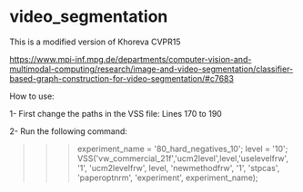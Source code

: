 # video_segmentation
This is a modified version of Khoreva CVPR15

https://www.mpi-inf.mpg.de/departments/computer-vision-and-multimodal-computing/research/image-and-video-segmentation/classifier-based-graph-construction-for-video-segmentation/#c7683


How to use:

1- First change the paths in the VSS file:
Lines 170 to 190

2- Run the following command:
>>> experiment_name = '80_hard_negatives_10'; level = '10'; VSS('vw_commercial_21f','ucm2level',level,'uselevelfrw', '1', 'ucm2levelfrw', level, 'newmethodfrw', '1', 'stpcas', 'paperoptnrm', 'experiment', experiment_name);

